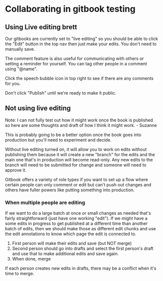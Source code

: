 # Collaborating in gitbook testing

## Using Live editing brett

Our gitbooks are currently set to "live editing" so you should be able to click the "Edit" button in the top nav then just make your edits. You don't need to manually save.

The comment feature is also useful for communicating with others or setting a reminder for yourself. You can tag other people in a comment using "@name".

Click the speech bubble icon in top right to see if there are any comments for you.

Don't click "Publish" until we're ready to make it public.

## Not using live editing

Note: I can not fully test out how it might work once the book is published so here are some thoughts and draft of how I think it might work. - Suzanne

This is probably going to be a better option once the book goes into production but you'll need to experiment and decide.

Without live editing turned on, it will allow you to work on edits without publishing them because it will create a new "branch" for the edits and the main one that's in production will become read-only. Any new edits to the branch will need to be submitted for change and someone will need to approve it.

Gitbook offers a variety of role types if you want to set up a flow where certain people can only comment or edit but can't push out changes and others have fuller powers like putting something into production.

### When multiple people are editing

If we want to do a large batch at once or small changes as needed that's fairly straightforward (just have one working "edit"). If we might have a some edits in progress to get published at a different time than another batch of edits, then we should make those as different edit chunks and use the edit annotations to know which page the edit is connected to.

1. First person will make their edits and save (but NOT merge)
2. Second person should go into drafts and select the first person's draft and use that to make additional edits and save again.
3. When done, merge

If each person creates new edits in drafts, there may be a conflict when it's time to merge.
